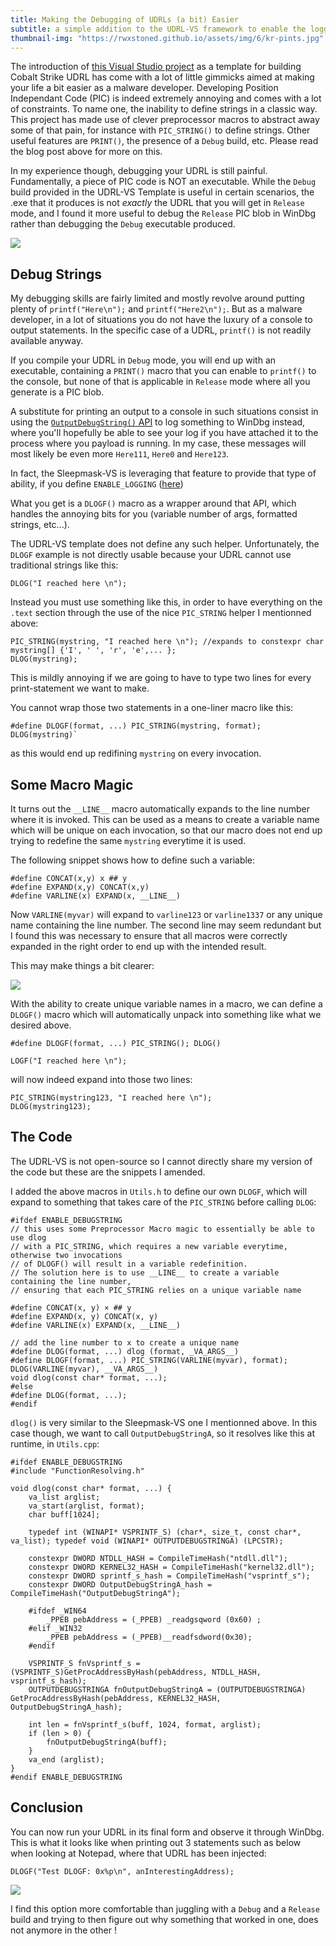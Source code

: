 ```yaml
---
title: Making the Debugging of UDRLs (a bit) Easier
subtitle: a simple addition to the UDRL-VS framework to enable the logging of debug strings in your loader at runtime 
thumbnail-img: "https://rwxstoned.github.io/assets/img/6/kr-pints.jpg"
---
```


The introduction of [this Visual Studio project](https://www.cobaltstrike.com/blog/revisiting-the-udrl-part-1-simplifying-development) as a template for building Cobalt Strike UDRL has come with a lot of little gimmicks aimed at making your life a bit easier as a malware developer. Developing Position Independant Code (PIC) is indeed extremely annoying and comes with a lot of constraints. To name one, the inability to define strings in a classic way. This project has made use of clever preprocessor macros to abstract away some of that pain, for instance with `PIC_STRING()` to define strings. Other useful features are `PRINT()`, the presence of a `Debug` build, etc. Please read the blog post above for more on this.

In my experience though, debugging your UDRL is still painful. Fundamentally, a piece of PIC code is NOT an executable. While the `Debug` build provided in the UDRL-VS Template is useful in certain scenarios, the .exe that it produces is not _exactly_ the UDRL that you will get in `Release` mode, and I found it more useful to debug the `Release` PIC blob in WinDbg rather than debugging the `Debug` executable produced.

![](https://rwxstoned.github.io/assets/img/6/kr-pints.jpg)


## Debug Strings

My debugging skills are fairly limited and mostly revolve around putting plenty of `printf("Here\n");` and `printf("Here2\n");`. But as a malware developer, in a lot of situations you do not have the luxury of a console to output statements. In the specific case of a UDRL, `printf()` is not readily available anyway.

If you compile your UDRL in `Debug` mode, you will end up with an executable, containing a `PRINT()` macro that you can enable to `printf()` to the console, but none of that is applicable in `Release` mode where all you generate is a PIC blob.

A substitute for printing an output to a console in such situations consist in using the [`OutputDebugString()` API](https://learn.microsoft.com/en-us/windows/win32/api/debugapi/nf-debugapi-outputdebugstringw) to log something to WinDbg instead, where you'll hopefully be able to see your log if you have attached it to the process where you payload is running. In my case, these messages will most likely be even more `Here111`, `Here0` and `Here123`.

In fact, the Sleepmask-VS is leveraging that feature to provide that type of ability, if you define `ENABLE_LOGGING` ([here](https://github.com/Cobalt-Strike/sleepmask-vs/blob/main/sleepmask-vs/debug.h))

What you get is a `DLOGF()` macro as a wrapper around that API, which handles the annoying bits for you (variable number of args, formatted strings, etc...).

The UDRL-VS template does not define any such helper. Unfortunately, the `DLOGF` example is not directly usable because your UDRL cannot use traditional strings like this:

```
DLOG("I reached here \n");
```

Instead you must use something like this, in order to have everything on the `.text` section through the use of the nice `PIC_STRING` helper I mentionned above:

```
PIC_STRING(mystring, "I reached here \n"); //expands to constexpr char mystring[] {'I', ' ', 'r', 'e',... };
DLOG(mystring);
```

This is mildly annoying if we are going to have to type two lines for every print-statement we want to make.

You cannot wrap those two statements in a one-liner macro like this:

```
#define DLOGF(format, ...) PIC_STRING(mystring, format); DLOG(mystring)`
```

as this would end up redifining `mystring` on every invocation.

## Some Macro Magic

It turns out the `__LINE__` macro automatically expands to the line number where it is invoked. This can be used as a means to create a variable name which will be unique on each invocation, so that our macro does not end up trying to redefine the same `mystring` everytime it is used.

The following snippet shows how to define such a variable:

```
#define CONCAT(x,y) x ## y
#define EXPAND(x,y) CONCAT(x,y)
#define VARLINE(x) EXPAND(x, __LINE__)
```

Now `VARLINE(myvar)` will expand to `varline123` or `varline1337` or any unique name containing the line number. The second line may seem redundant but I found this was necessary to ensure that all macros were correctly expanded in the right order to end up with the intended result.

This may make things a bit clearer:

![](https://rwxstoned.github.io/assets/img/6/macrovar.png)

With the ability to create unique variable names in a macro, we can define a `DLOGF()` macro which will automatically unpack into something like what we desired above.

```
#define DLOGF(format, ...) PIC_STRING(); DLOG()
```

```
LOGF("I reached here \n");
```

will now indeed expand into those two lines:

```
PIC_STRING(mystring123, "I reached here \n"); 
DLOG(mystring123);
```

## The Code

The UDRL-VS is not open-source so I cannot directly share my version of the code but these are the snippets I amended.

I added the above macros in `Utils.h` to define our own `DLOGF`, which will expand to something that takes care of the `PIC_STRING` before calling `DLOG`:

```
#ifdef ENABLE_DEBUGSTRING
// this uses some Preprocessor Macro magic to essentially be able to use dlog
// with a PIC_STRING, which requires a new variable everytime, otherwise two invocations
// of DLOGF() will result in a variable redefinition.
// The solution here is to use __LINE__ to create a variable containing the line number,
// ensuring that each PIC_STRING relies on a unique variable name

#define CONCAT(x, y) × ## y 
#define EXPAND(x, y) CONCAT(x, y)
#define VARLINE(x) EXPAND(x, __LINE__)

// add the line number to x to create a unique name
#define DLOG(format, ...) dlog (format, _VA_ARGS__)
#define DLOGF(format, ...) PIC_STRING(VARLINE(myvar), format); DLOG(VARLINE(myvar), __VA_ARGS__)
void dlog(const char* format, ...);
#else
#define DLOG(format, ...);
#endif
```

`dlog()` is very similar to the Sleepmask-VS one I mentionned above. In this case though, we want to call `OutputDebugStringA`, so it resolves like this at runtime, in `Utils.cpp`:


```
#ifdef ENABLE_DEBUGSTRING
#include "FunctionResolving.h"

void dlog(const char* format, ...) {
	va_list arglist;
	va_start(arglist, format);
	char buff[1024];

	typedef int (WINAPI* VSPRINTF_S) (char*, size_t, const char*, va_list); typedef void (WINAPI* OUTPUTDEBUGSTRINGA) (LPCSTR);
	
	constexpr DWORD NTDLL_HASH = CompileTimeHash("ntdll.dll");
	constexpr DWORD KERNEL32_HASH = CompileTimeHash("kernel32.dll");
	constexpr DWORD sprintf_s_hash = CompileTimeHash("vsprintf_s");
	constexpr DWORD OutputDebugStringA_hash = CompileTimeHash("OutputDebugStringA");
	
	#ifdef _WIN64
		_PPEB pebAddress = (_PPEB) _readgsqword (0x60) ;
	#elif _WIN32
		_PPEB pebAddress = (_PPEB)__readfsdword(0x30);
	#endif

	VSPRINTF_S fnVsprintf_s = (VSPRINTF_S)GetProcAddressByHash(pebAddress, NTDLL_HASH, vsprintf_s_hash);
	OUTPUTDEBUGSTRINGA fnOutputDebugStringA = (OUTPUTDEBUGSTRINGA) GetProcAddressByHash(pebAddress, KERNEL32_HASH, OutputDebugStringA_hash);
	
	int len = fnVsprintf_s(buff, 1024, format, arglist);
	if (len > 0) {
		fnOutputDebugStringA(buff);
	}
	va_end (arglist);
}
#endif ENABLE_DEBUGSTRING
```

## Conclusion

You can now run your UDRL in its final form and observe it through WinDbg. This is what it looks like when printing out 3 statements such as below when looking at Notepad, where that UDRL has been injected:

`DLOGF("Test DLOGF: 0x%p\n", anInterestingAddress);`

![](https://rwxstoned.github.io/assets/img/6/debugstrings.png)

I find this option more comfortable than juggling with a `Debug` and a `Release` build and trying to then figure out why something that worked in one, does not anymore in the other !